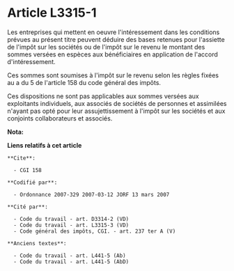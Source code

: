 # Article L3315-1

Les entreprises qui mettent en oeuvre l'intéressement dans les conditions prévues au présent titre peuvent déduire des bases
retenues pour l'assiette de l'impôt sur les sociétés ou de l'impôt sur le revenu le montant des sommes versées en espèces aux
bénéficiaires en application de l'accord d'intéressement.

Ces sommes sont soumises à l'impôt sur le revenu selon les règles fixées au a du 5 de l'article 158 du code général des
impôts.

Ces dispositions ne sont pas applicables aux sommes versées aux exploitants individuels, aux associés de sociétés de
personnes et assimilées n'ayant pas opté pour leur assujettissement à l'impôt sur les sociétés et aux conjoints
collaborateurs et associés.

**Nota:**



**Liens relatifs à cet article**

	**Cite**:

	  - CGI 158

	**Codifié par**:

	  - Ordonnance 2007-329 2007-03-12 JORF 13 mars 2007

	**Cité par**:

	  - Code du travail - art. D3314-2 (VD)
	  - Code du travail - art. L3315-3 (VD)
	  - Code général des impôts, CGI. - art. 237 ter A (V)

	**Anciens textes**:

	  - Code du travail - art. L441-5 (Ab)
	  - Code du travail - art. L441-5 (AbD)
